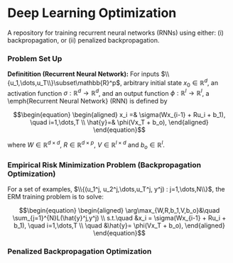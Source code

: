 # Deep Learning Optimization

A repository for training recurrent neural networks (RNNs) using either: (i) backpropagation, or (ii) penalized backpropagation.

### Problem Set Up




**Definitition (Recurrent Neural Network):** For inputs $\\{u_1,\dots,u_T\\}\subset\mathbb{R}^p$, arbitrary initial state $x_0\in\mathbb{R}^d$, an activation function $\sigma: \mathbb{R}^d\rightarrow\mathbb{R}^d$, and an output function $\phi: \mathbb{R}^l\rightarrow\mathbb{R}^l$, a \emph{Recurrent Neural Network} (RNN) is defined by
```math
\begin{equation}
	\begin{aligned}
		x_i =& \sigma(Wx_{i-1} + Ru_i + b_1), \quad i=1,\dots,T \\
		\hat{y}=& \phi(Vx_T + b_o),
	\end{aligned}
\end{equation}
```
where $W\in\mathbb{R}^{d\times d}$, $R\in\mathbb{R}^{d\times p}$, $V\in\mathbb{R}^{l\times d}$ and $b_o\in\mathbb{R}^l$.


### Empirical Risk Minimization Problem (Backpropagation Optimization)

For a set of examples, $\\{(u_1^j, u_2^j,\dots,u_T^j, y^j) : j=1,\dots,N\\}$, the ERM training problem is to solve:

```math
\begin{equation}
	\begin{aligned}
		\arg\max_{W,R,b_1,V,b_o}&\quad \sum_{j=1}^{N}L(\hat{y}^j,y^j) \\
		s.t.\quad  &x_i = \sigma(Wx_{i-1} + Ru_i + b_1), \quad i=1,\dots,T \\
		\quad &\hat{y}= \phi(Vx_T + b_o),
	\end{aligned}
\end{equation}
```




### Penalized Backpropagation Optimization
